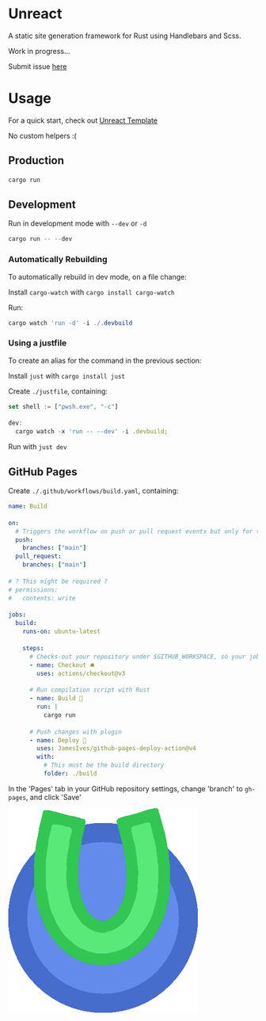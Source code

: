 # Unreact

A static site generation framework for Rust using Handlebars and Scss.

Work in progress...

Submit issue [here](https://github.com/darccyy/unreact/issues/new)

# Usage

For a quick start, check out [Unreact Template](https://github.com/darccyy/unreact-template)

No custom helpers :(

## Production

```ps1
cargo run
```

## Development

Run in development mode with `--dev` or `-d`

```ps1
cargo run -- --dev
```

### Automatically Rebuilding

To automatically rebuild in dev mode, on a file change:

Install `cargo-watch` with `cargo install cargo-watch`

Run:

```ps1
cargo watch 'run -d' -i ./.devbuild
```

### Using a justfile

To create an alias for the command in the previous section:

Install `just` with `cargo install just`

Create `./justfile`, containing:

```js
set shell := ["pwsh.exe", "-c"]

dev:
  cargo watch -x 'run -- --dev' -i .devbuild;
```

Run with `just dev`

## GitHub Pages

Create `./.github/workflows/build.yaml`, containing:

```yaml
name: Build

on:
  # Triggers the workflow on push or pull request events but only for the "main" branch
  push:
    branches: ["main"]
  pull_request:
    branches: ["main"]

# ? This might be required ?
# permissions:
#   contents: write

jobs:
  build:
    runs-on: ubuntu-latest

    steps:
      # Checks-out your repository under $GITHUB_WORKSPACE, so your job can access it
      - name: Checkout 🛎️
        uses: actions/checkout@v3

      # Run compilation script with Rust
      - name: Build 🔧
        run: |
          cargo run

      # Push changes with plugin
      - name: Deploy 🚀
        uses: JamesIves/github-pages-deploy-action@v4
        with:
          # This must be the build directory
          folder: ./build
```

In the 'Pages' tab in your GitHub repository settings, change 'branch' to `gh-pages`, and click 'Save'

![Unreact Icon](./icon.png)
